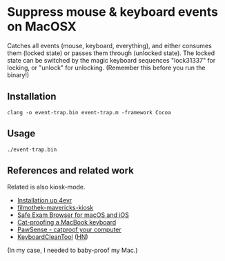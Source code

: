 # Suppress mouse & keyboard events on MacOSX

Catches all events (mouse, keyboard, everything),
and either consumes them (locked state)
or passes them through (unlocked state).
The locked state can be switched by the magic keyboard sequences
"lock31337" for locking, or "unlock" for unlocking.
(Remember this before you run the binary!)

## Installation

    clang -o event-trap.bin event-trap.m -framework Cocoa

## Usage

    ./event-trap.bin

## References and related work

Related is also kiosk-mode.

* [Installation up 4evr](https://github.com/laserpilot/Installation_Up_4evr)
* [filmothek-mavericks-kiosk](https://github.com/tschiemer/filmothek-kiosk-osx)
* [Safe Exam Browser for macOS and iOS](https://github.com/SafeExamBrowser/seb-mac)
* [Cat-proofing a MacBook keyboard](https://www.mackungfu.org/cat-proofing-a-macbook-keyboard)
* [PawSense - catproof your computer](https://www.bitboost.com/pawsense/)
* [KeyboardCleanTool](https://folivora.ai/keyboardcleantool) ([HN](https://news.ycombinator.com/item?id=37935506))

(In my case, I needed to baby-proof my Mac.)
